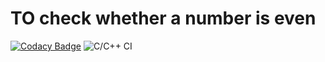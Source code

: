 # TO check whether a number is even

[![Codacy Badge](https://api.codacy.com/project/badge/Grade/f8d6b8cea27c426cb07387f52ba30ebc)](https://app.codacy.com/manual/stepin104514/even?utm_source=github.com&utm_medium=referral&utm_content=stepin104514/even&utm_campaign=Badge_Grade_Dashboard)
![C/C++ CI](https://github.com/stepin104514/even/workflows/C/C++%20CI/badge.svg)
